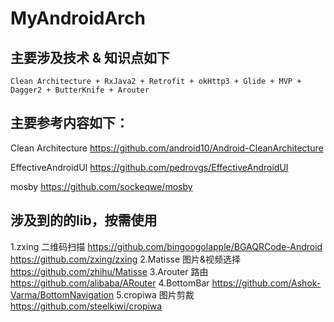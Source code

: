 # MyAndroidArch

## 主要涉及技术 & 知识点如下
```
Clean Architecture + RxJava2 + Retrofit + okHttp3 + Glide + MVP + Dagger2 + ButterKnife + Arouter
```

## 主要参考内容如下：

Clean Architecture
https://github.com/android10/Android-CleanArchitecture

EffectiveAndroidUI
https://github.com/pedrovgs/EffectiveAndroidUI

mosby
https://github.com/sockeqwe/mosby

## 涉及到的的lib，按需使用

1.zxing 二维码扫描
https://github.com/bingoogolapple/BGAQRCode-Android
https://github.com/zxing/zxing
2.Matisse 图片&视频选择
https://github.com/zhihu/Matisse
3.Arouter 路由
https://github.com/alibaba/ARouter
4.BottomBar 
https://github.com/Ashok-Varma/BottomNavigation
5.cropiwa 图片剪裁
https://github.com/steelkiwi/cropiwa

